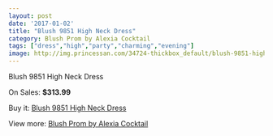 ```yaml
---
layout: post
date: '2017-01-02'
title: "Blush 9851 High Neck Dress"
category: Blush Prom by Alexia Cocktail
tags: ["dress","high","party","charming","evening"]
image: http://img.princessan.com/34724-thickbox_default/blush-9851-high-neck-dress.jpg
---
```

Blush 9851 High Neck Dress

On Sales: **$313.99**
<a href="https://www.princessan.com/en/16269-blush-9851-high-neck-dress.html"><amp-img layout="responsive" width="600" height="600" src="//img.princessan.com/34724-thickbox_default/blush-9851-high-neck-dress.jpg" alt="Blush 9851 High Neck Dress 0" /></a>
<a href="https://www.princessan.com/en/16269-blush-9851-high-neck-dress.html"><amp-img layout="responsive" width="600" height="600" src="//img.princessan.com/34725-thickbox_default/blush-9851-high-neck-dress.jpg" alt="Blush 9851 High Neck Dress 1" /></a>

Buy it: [Blush 9851 High Neck Dress](https://www.princessan.com/en/16269-blush-9851-high-neck-dress.html "Blush 9851 High Neck Dress")

View more: [Blush Prom by Alexia Cocktail](https://www.princessan.com/en/134- "Blush Prom by Alexia Cocktail")